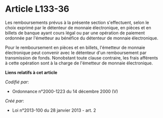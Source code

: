 # Article L133-36

Les remboursements prévus à la présente section s'effectuent, selon le choix exprimé par le détenteur de monnaie
électronique, en pièces et en billets de banque ayant cours légal ou par une opération de paiement ordonnée par l'émetteur au
bénéfice du détenteur de monnaie électronique.

Pour le remboursement en pièces et en billets, l'émetteur de monnaie électronique peut convenir avec le détenteur d'un
remboursement par transmission de fonds. Nonobstant toute clause contraire, les frais afférents à cette opération sont à la
charge de l'émetteur de monnaie électronique.

**Liens relatifs à cet article**

_Codifié par_:

  - Ordonnance n°2000-1223 du 14 décembre 2000 (V)

_Créé par_:

  - Loi n°2013-100 du 28 janvier 2013 - art. 2
